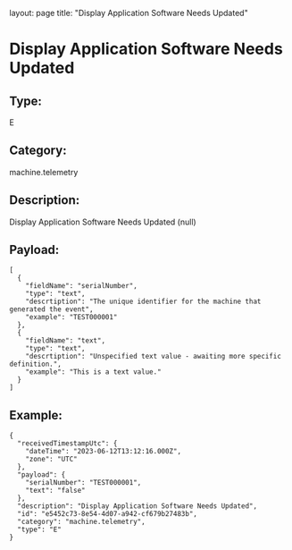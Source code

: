 layout: page
title: "Display Application Software Needs Updated"

# Display Application Software Needs Updated

## Type:

E

## Category:

machine.telemetry

## Description: 

Display Application Software Needs Updated (null)

## Payload:

```
[
  {
    "fieldName": "serialNumber",
    "type": "text",
    "descrtiption": "The unique identifier for the machine that generated the event",
    "example": "TEST000001"
  },
  {
    "fieldName": "text",
    "type": "text",
    "descrtiption": "Unspecified text value - awaiting more specific definition.",
    "example": "This is a text value."
  }
]
```

## Example:

```
{
  "receivedTimestampUtc": {
    "dateTime": "2023-06-12T13:12:16.000Z",
    "zone": "UTC"
  },
  "payload": {
    "serialNumber": "TEST000001",
    "text": "false"
  },
  "description": "Display Application Software Needs Updated",
  "id": "e5452c73-8e54-4d07-a942-cf679b27483b",
  "category": "machine.telemetry",
  "type": "E"
}
```
